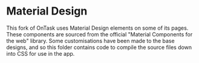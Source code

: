 # Material Design

This fork of OnTask uses Material Design elements on some of its pages. These components are sourced from the official "Material Components for the web" library. Some customisations have been made to the base designs, and so this folder contains code to compile the source files down into CSS for use in the app.